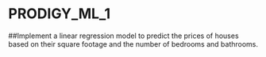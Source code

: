 # PRODIGY_ML_1

##Implement a linear regression model to predict the prices of houses based on their square footage and the number of bedrooms and bathrooms.
